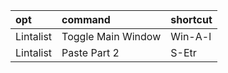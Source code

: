 |opt|command|shortcut|
|:-|:-|:-|
|Lintalist|Toggle Main Window|Win-A-l|
|Lintalist|Paste Part 2|S-Etr|